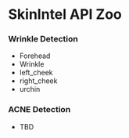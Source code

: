 # SkinIntel API Zoo

### Wrinkle Detection

  - Forehead
  - Wrinkle
  - left_cheek
  - right_cheek
  - urchin

### ACNE Detection
  - TBD

